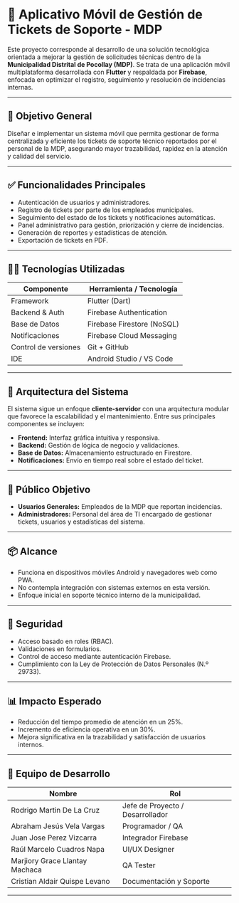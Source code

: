 # 📱 Aplicativo Móvil de Gestión de Tickets de Soporte - MDP

Este proyecto corresponde al desarrollo de una solución tecnológica orientada a mejorar la gestión de solicitudes técnicas dentro de la **Municipalidad Distrital de Pocollay (MDP)**. Se trata de una aplicación móvil multiplataforma desarrollada con **Flutter** y respaldada por **Firebase**, enfocada en optimizar el registro, seguimiento y resolución de incidencias internas.

---

## 🎯 Objetivo General

Diseñar e implementar un sistema móvil que permita gestionar de forma centralizada y eficiente los tickets de soporte técnico reportados por el personal de la MDP, asegurando mayor trazabilidad, rapidez en la atención y calidad del servicio.

---

## ✅ Funcionalidades Principales

- Autenticación de usuarios y administradores.
- Registro de tickets por parte de los empleados municipales.
- Seguimiento del estado de los tickets y notificaciones automáticas.
- Panel administrativo para gestión, priorización y cierre de incidencias.
- Generación de reportes y estadísticas de atención.
- Exportación de tickets en PDF.

---

## 🧑‍💻 Tecnologías Utilizadas

| Componente        | Herramienta / Tecnología      |
|-------------------|-------------------------------|
| Framework         | Flutter (Dart)                |
| Backend & Auth    | Firebase Authentication       |
| Base de Datos     | Firebase Firestore (NoSQL)    |
| Notificaciones    | Firebase Cloud Messaging      |
| Control de versiones | Git + GitHub               |
| IDE               | Android Studio / VS Code      |

---

## 🧠 Arquitectura del Sistema

El sistema sigue un enfoque **cliente-servidor** con una arquitectura modular que favorece la escalabilidad y el mantenimiento. Entre sus principales componentes se incluyen:

- **Frontend:** Interfaz gráfica intuitiva y responsiva.
- **Backend:** Gestión de lógica de negocio y validaciones.
- **Base de Datos:** Almacenamiento estructurado en Firestore.
- **Notificaciones:** Envío en tiempo real sobre el estado del ticket.

---

## 📌 Público Objetivo

- **Usuarios Generales:** Empleados de la MDP que reportan incidencias.
- **Administradores:** Personal del área de TI encargado de gestionar tickets, usuarios y estadísticas del sistema.

---

## 📦 Alcance

- Funciona en dispositivos móviles Android y navegadores web como PWA.
- No contempla integración con sistemas externos en esta versión.
- Enfoque inicial en soporte técnico interno de la municipalidad.

---

## 🔐 Seguridad

- Acceso basado en roles (RBAC).
- Validaciones en formularios.
- Control de acceso mediante autenticación Firebase.
- Cumplimiento con la Ley de Protección de Datos Personales (N.º 29733).

---

## 📊 Impacto Esperado

- Reducción del tiempo promedio de atención en un 25%.
- Incremento de eficiencia operativa en un 30%.
- Mejora significativa en la trazabilidad y satisfacción de usuarios internos.

---

## 👥 Equipo de Desarrollo

| Nombre                        | Rol                            |
|------------------------------|---------------------------------|
| Rodrigo Martin De La Cruz    | Jefe de Proyecto / Desarrollador |
| Abraham Jesús Vela Vargas    | Programador / QA                |
| Juan Jose Perez Vizcarra     | Integrador Firebase             |
| Raúl Marcelo Cuadros Napa    | UI/UX Designer                  |
| Marjiory Grace Llantay Machaca | QA Tester                     |
| Cristian Aldair Quispe Levano| Documentación y Soporte         |

---



